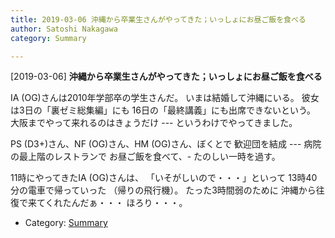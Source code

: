 ```yaml
---
title: 2019-03-06 沖縄から卒業生さんがやってきた；いっしょにお昼ご飯を食べる
author: Satoshi Nakagawa
category: Summary

---
```


[2019-03-06] **沖縄から卒業生さんがやってきた；いっしょにお昼ご飯を食べる** 

 IA (OG)さんは2010年学部卒の学生さんだ。
いまは結婚して沖縄にいる。
彼女は3日の「裏ゼミ総集編」にも
16日の「最終講義」にも出席できないという。
大阪までやって来れるのはきょうだけ ---
というわけでやってきました。

 PS (D3+)さん、NF (OG)さん、HM (OG)さん、ぼくとで
歓迎団を結成 ---
病院の最上階のレストランで
お昼ご飯を食べて、-
たのしい一時を過す。

 11時にやってきたIA (OG)さんは、
「いそがしいので・・・」といって
13時40分の電車で帰っていった
（帰りの飛行機）。
たった3時間弱のために
沖縄から往復で来てくれたんだぁ・・・
ほろり・・・。

- Category: [Summary](https://merapano.github.io/categories.html#Summary)

